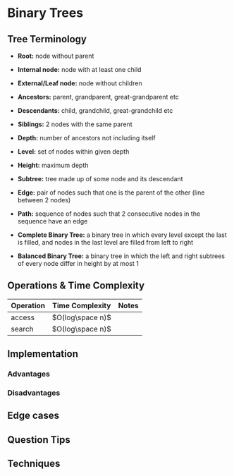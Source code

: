 # Binary Trees
## Tree Terminology
- **Root:** node without parent
- **Internal node:** node with at least one child
- **External/Leaf node:** node without children

- **Ancestors:** parent, grandparent, great-grandparent etc
- **Descendants:** child, grandchild, great-grandchild etc
- **Siblings:** 2 nodes with the same parent

- **Depth:** number of ancestors not including itself
- **Level:** set of nodes within given depth
- **Height:** maximum depth

- **Subtree:** tree made up of some node and its descendant
- **Edge:** pair of nodes such that one is the parent of the other (line between 2 nodes)
- **Path:** sequence of nodes such that 2 consecutive nodes in the sequence have an edge

- **Complete Binary Tree:** a binary tree in which every level except the last is filled, and nodes in the last level are filled from left to right
- **Balanced Binary Tree:** a binary tree in which the left and right subtrees of every node differ in height by at most 1

## Operations & Time Complexity

| Operation | Time Complexity  | Notes |
| --------- | ---------------- | ----- |
| access    | $O(log\space n)$ |       |
| search    | $O(log\space n)$ |       |

## Implementation

### Advantages

### Disadvantages

## Edge cases

## Question Tips

## Techniques
